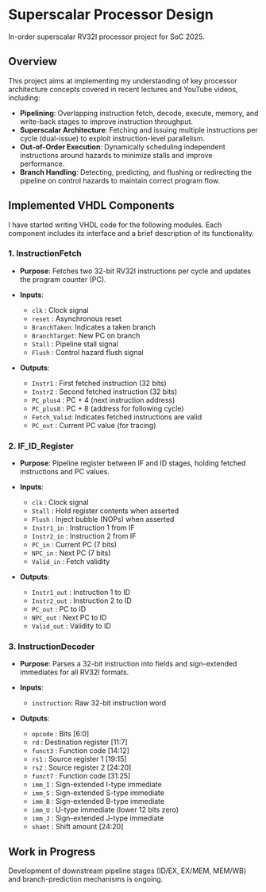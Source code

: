 # Superscalar Processor Design
In-order superscalar RV32I processor project for SoC 2025.

## Overview

This project aims at implementing my understanding of key processor architecture concepts covered in recent lectures and YouTube videos, including:

* **Pipelining**: Overlapping instruction fetch, decode, execute, memory, and write-back stages to improve instruction throughput.
* **Superscalar Architecture**: Fetching and issuing multiple instructions per cycle (dual-issue) to exploit instruction-level parallelism.
* **Out-of-Order Execution**: Dynamically scheduling independent instructions around hazards to minimize stalls and improve performance.
* **Branch Handling**: Detecting, predicting, and flushing or redirecting the pipeline on control hazards to maintain correct program flow.

## Implemented VHDL Components

I have started writing VHDL code for the following modules. Each component includes its interface and a brief description of its functionality.

### 1. InstructionFetch

* **Purpose**: Fetches two 32-bit RV32I instructions per cycle and updates the program counter (PC).
* **Inputs**:

  * `clk`        : Clock signal
  * `reset`      : Asynchronous reset
  * `BranchTaken`: Indicates a taken branch
  * `BranchTarget`: New PC on branch
  * `Stall`      : Pipeline stall signal
  * `Flush`      : Control hazard flush signal
* **Outputs**:

  * `Instr1`     : First fetched instruction (32 bits)
  * `Instr2`     : Second fetched instruction (32 bits)
  * `PC_plus4`   : PC + 4 (next instruction address)
  * `PC_plus8`   : PC + 8 (address for following cycle)
  * `Fetch_Valid`: Indicates fetched instructions are valid
  * `PC_out`     : Current PC value (for tracing)

### 2. IF\_ID\_Register

* **Purpose**: Pipeline register between IF and ID stages, holding fetched instructions and PC values.
* **Inputs**:

  * `clk`        : Clock signal
  * `Stall`      : Hold register contents when asserted
  * `Flush`      : Inject bubble (NOPs) when asserted
  * `Instr1_in`  : Instruction 1 from IF
  * `Instr2_in`  : Instruction 2 from IF
  * `PC_in`      : Current PC (7 bits)
  * `NPC_in`     : Next PC (7 bits)
  * `Valid_in`   : Fetch validity
* **Outputs**:

  * `Instr1_out` : Instruction 1 to ID
  * `Instr2_out` : Instruction 2 to ID
  * `PC_out`     : PC to ID
  * `NPC_out`    : Next PC to ID
  * `Valid_out`  : Validity to ID

### 3. InstructionDecoder

* **Purpose**: Parses a 32-bit instruction into fields and sign-extended immediates for all RV32I formats.
* **Inputs**:

  * `instruction`: Raw 32-bit instruction word
* **Outputs**:

  * `opcode`     : Bits \[6:0]
  * `rd`         : Destination register \[11:7]
  * `funct3`     : Function code \[14:12]
  * `rs1`        : Source register 1 \[19:15]
  * `rs2`        : Source register 2 \[24:20]
  * `funct7`     : Function code \[31:25]
  * `imm_I`      : Sign-extended I-type immediate
  * `imm_S`      : Sign-extended S-type immediate
  * `imm_B`      : Sign-extended B-type immediate
  * `imm_U`      : U-type immediate (lower 12 bits zero)
  * `imm_J`      : Sign-extended J-type immediate
  * `shamt`      : Shift amount \[24:20]

## Work in Progress

Development of downstream pipeline stages (ID/EX, EX/MEM, MEM/WB) and branch-prediction mechanisms is ongoing.
